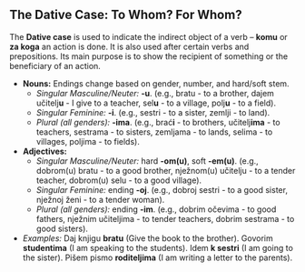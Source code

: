 ## The Dative Case: To Whom? For Whom?

The **Dative case** is used to indicate the indirect object of a verb – **komu** or **za koga** an action is done. It is also used after certain verbs and prepositions. Its main purpose is to show the recipient of something or the beneficiary of an action.

* **Nouns:** Endings change based on gender, number, and hard/soft stem.
    * *Singular Masculine/Neuter:* **-u**. (e.g., bratu - to a brother, dajem učitelj**u** - I give to a teacher, sel**u** - to a village, polj**u** - to a field).
    * *Singular Feminine:* **-i**. (e.g., sestri - to a sister, zemlji - to land).
    * *Plural (all genders):* **-ima**. (e.g., brać**i** - to brothers, učitelj**ima** - to teachers, sestrama - to sisters, zemljama - to lands, selima - to villages, poljima - to fields).
* **Adjectives:**
    * *Singular Masculine/Neuter:* hard **-om(u)**, soft **-em(u)**. (e.g., dobrom(u) bratu - to a good brother, nježnom(u) učitelju - to a tender teacher, dobrom(u) selu - to a good village).
    * *Singular Feminine:* ending **-oj**. (e.g., dobroj sestri - to a good sister, nježnoj ženi - to a tender woman).
    * *Plural (all genders):* ending **-im**. (e.g., dobrim očevima - to good fathers, nježnim učiteljima - to tender teachers, dobrim sestrama - to good sisters).
* *Examples:* Daj knjigu **bratu** (Give the book to the brother). Govorim **studentima** (I am speaking to the students). Idem **k sestri** (I am going to the sister). Pišem pismo **roditeljima** (I am writing a letter to the parents).